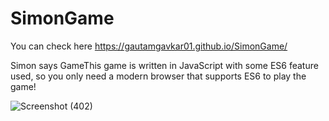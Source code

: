 # SimonGame
You can check here https://gautamgavkar01.github.io/SimonGame/

Simon says GameThis game is written in JavaScript with some ES6 feature used, so you only need a modern browser that supports ES6 to play the game! 


![Screenshot (402)](https://github.com/gautamgavkar01/SimonGame/assets/143380017/06497dd2-b423-4d64-9ff9-e2fdce661e59)
